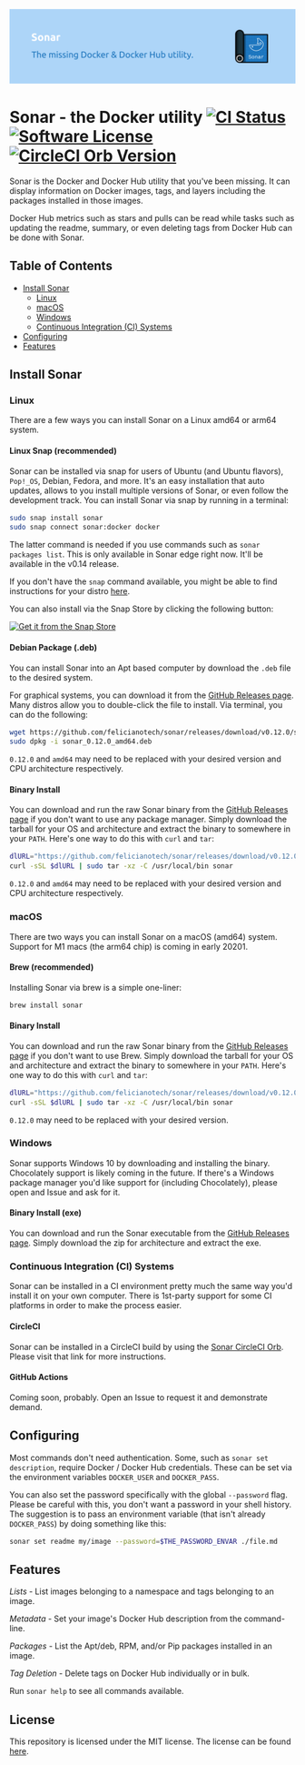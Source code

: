 ![Sonar banner](./img/github-banner.png)

# Sonar - the Docker utility [![CI Status](https://circleci.com/gh/felicianotech/sonar.svg?style=shield)](https://app.circleci.com/pipelines/github/felicianotech/sonar) [![Software License](https://img.shields.io/badge/license-MIT-blue.svg)](https://raw.githubusercontent.com/felicianotech/sonar/master/LICENSE) [![CircleCI Orb Version](https://img.shields.io/badge/endpoint.svg?url=https://badges.circleci.io/orb/hubci/sonar)][orb-page]

Sonar is the Docker and Docker Hub utility that you've been missing.
It can display information on Docker images, tags, and layers including the packages installed in those images.

Docker Hub metrics such as stars and pulls can be read while tasks such as updating the readme, summary, or even deleting tags from Docker Hub can be done with Sonar.


## Table of Contents

- [Install Sonar](#install-sonar)
  - [Linux](#linux)
  - [macOS](#macos)
  - [Windows](#windows)
  - [Continuous Integration (CI) Systems](#continuous-integration-ci-systems)
- [Configuring](#configuring)
- [Features](#features)


## Install Sonar

### Linux

There are a few ways you can install Sonar on a Linux amd64 or arm64 system.

#### Linux Snap (recommended)
Sonar can be installed via snap for users of Ubuntu (and Ubuntu flavors), `Pop!_OS`, Debian, Fedora, and more.
It's an easy installation that auto updates, allows to you install multiple versions of Sonar, or even follow the development track.
You can install Sonar via snap by running in a terminal:

```bash
sudo snap install sonar
sudo snap connect sonar:docker docker
```

The latter command is needed if you use commands such as `sonar packages list`.
This is only available in Sonar edge right now.
It'll be available in the v0.14 release.

If you don't have the `snap` command available, you might be able to find instructions for your distro [here](https://docs.snapcraft.io/core/install).

You can also install via the Snap Store by clicking the following button:

[![Get it from the Snap Store](https://snapcraft.io/static/images/badges/en/snap-store-black.svg)](https://snapcraft.io/sonar)

#### Debian Package (.deb)
You can install Sonar into an Apt based computer by download the `.deb` file to the desired system.

For graphical systems, you can download it from the [GitHub Releases page][gh-releases].
Many distros allow you to double-click the file to install.
Via terminal, you can do the following:

```bash
wget https://github.com/felicianotech/sonar/releases/download/v0.12.0/sonar_0.12.0_amd64.deb
sudo dpkg -i sonar_0.12.0_amd64.deb
```

`0.12.0` and `amd64` may need to be replaced with your desired version and CPU architecture respectively.

#### Binary Install
You can download and run the raw Sonar binary from the [GitHub Releases page][gh-releases] if you don't want to use any package manager.
Simply download the tarball for your OS and architecture and extract the binary to somewhere in your `PATH`.
Here's one way to do this with `curl` and `tar`:

```bash
dlURL="https://github.com/felicianotech/sonar/releases/download/v0.12.0/sonar-v0.12.0-linux-amd64.tar.gz"
curl -sSL $dlURL | sudo tar -xz -C /usr/local/bin sonar
```

`0.12.0` and `amd64` may need to be replaced with your desired version and CPU architecture respectively.

### macOS

There are two ways you can install Sonar on a macOS (amd64) system.
Support for M1 macs (the arm64 chip) is coming in early 20201.

#### Brew (recommended)

Installing Sonar via brew is a simple one-liner:

```bash
brew install sonar
```

#### Binary Install
You can download and run the raw Sonar binary from the [GitHub Releases page][gh-releases] if you don't want to use Brew.
Simply download the tarball for your OS and architecture and extract the binary to somewhere in your `PATH`.
Here's one way to do this with `curl` and `tar`:

```bash
dlURL="https://github.com/felicianotech/sonar/releases/download/v0.12.0/sonar-v0.12.0-macos-amd64.tar.gz"
curl -sSL $dlURL | sudo tar -xz -C /usr/local/bin sonar
```

`0.12.0` may need to be replaced with your desired version.

### Windows

Sonar supports Windows 10 by downloading and installing the binary.
Chocolately support is likely coming in the future.
If there's a Windows package manager you'd like support for (including Chocolately), please open and Issue and ask for it.

#### Binary Install (exe)
You can download and run the Sonar executable from the [GitHub Releases page][gh-releases].
Simply download the zip for architecture and extract the exe.

### Continuous Integration (CI) Systems

Sonar can be installed in a CI environment pretty much the same way you'd install it on your own computer.
There is 1st-party support for some CI platforms in order to make the process easier.

#### CircleCI
Sonar can be installed in a CircleCI build by using the [Sonar CircleCI Orb][orb-page].
Please visit that link for more instructions.



#### GitHub Actions
Coming soon, probably.
Open an Issue to request it and demonstrate demand.


## Configuring

Most commands don't need authentication.
Some, such as `sonar set description`, require Docker / Docker Hub credentials.
These can be set via the environment variables `DOCKER_USER` and `DOCKER_PASS`.

You can also set the password specifically with the global `--password` flag.
Please be careful with this, you don't want a password in your shell history.
The suggestion is to pass an environment variable (that isn't already `DOCKER_PASS`) by doing something like this:

```bash
sonar set readme my/image --password=$THE_PASSWORD_ENVAR ./file.md
```


## Features

*Lists* - List images belonging to a namespace and tags belonging to an image.

*Metadata* - Set your image's Docker Hub description from the command-line.

*Packages* - List the Apt/deb, RPM, and/or Pip packages installed in an image.

*Tag Deletion* - Delete tags on Docker Hub individually or in bulk.

Run `sonar help` to see all commands available.


## License

This repository is licensed under the MIT license.
The license can be found [here](./LICENSE).



[gh-releases]: https://github.com/felicianotech/sonar/releases
[orb-page]: https://circleci.com/developer/orbs/orb/hubci/sonar
